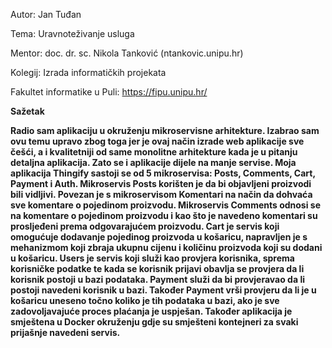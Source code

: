 Autor: Jan Tuđan

Tema: Uravnoteživanje usluga

Mentor: doc. dr. sc. Nikola Tanković (ntankovic.unipu.hr)

Kolegij: Izrada informatičkih projekata

Fakultet informatike u Puli: https://fipu.unipu.hr/

**Sažetak**

**Radio sam aplikaciju u okruženju mikroservisne arhitekture. Izabrao sam ovu temu upravo zbog toga jer je ovaj način izrade web aplikacije sve češći, a i kvalitetniji od same monolitne arhitekture kada je u pitanju detaljna aplikacija. Zato se i aplikacije dijele na manje servise. Moja aplikacija Thingify sastoji se od 5 mikroservisa: Posts, Comments, Cart, Payment i Auth. Mikroservis Posts korišten je da bi objavljeni proizvodi bili vidljivi. Povezan je s mikroservisom Komentari na način da dohvaća sve komentare o pojedinom proizvodu. Mikroservis Comments odnosi se na komentare o pojedinom proizvodu i kao što je navedeno komentari su prosljeđeni prema odgovarajućem proizvodu. Cart je servis koji omogućuje dodavanje pojedinog proizvoda u košaricu, napravljen je s mehanizmom koji zbraja ukupnu cijenu i količinu proizvoda koji su dodani u košaricu. Users je servis koji služi kao provjera korisnika, sprema korisničke podatke te kada se korisnik prijavi obavlja se provjera da li korisnik postoji u bazi podataka. Payment služi da bi provjeravao da li postoji navedeni korisnik u bazi. Također Payment vrši provjeru da li je u košaricu uneseno točno koliko je tih podataka u bazi, ako je sve zadovoljavajuće proces plaćanja je uspješan. Također aplikacija je smještena u Docker okruženju gdje su smješteni kontejneri za svaki prijašnje navedeni servis.**
